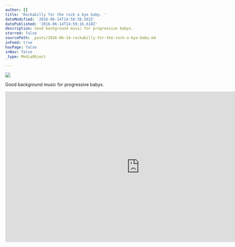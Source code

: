 ```yaml
---
author: []
title: 'Rockabilly for the rock a bye baby. '
dateModified: '2016-06-14T14:58:38.582Z'
datePublished: '2016-06-14T14:59:16.618Z'
description: Good background music for progressive babys.
starred: false
sourcePath: _posts/2016-06-14-rockabilly-for-the-rock-a-bye-baby.md
inFeed: true
hasPage: false
inNav: false
_type: MediaObject

---
```

![](https://the-grid-user-content.s3-us-west-2.amazonaws.com/53733abe-1bd2-4306-b470-449bb8b5c177.jpg)

Good background music for progressive babys.

<iframe src="https://cdn.embedly.com/widgets/media.html?src=https%3A%2F%2Fwww.youtube.com%2Fembed%2FsB6HY8r983c%3Ffeature%3Doembed&amp;url=http%3A%2F%2Fwww.youtube.com%2Fwatch%3Fv%3DsB6HY8r983c&amp;image=https%3A%2F%2Fi.ytimg.com%2Fvi%2FsB6HY8r983c%2Fhqdefault.jpg&amp;key=b7d04c9b404c499eba89ee7072e1c4f7&amp;type=text%2Fhtml&amp;schema=youtube" width="854" height="480" scrolling="no" frameborder="0" allowfullscreen="" style=""></iframe>